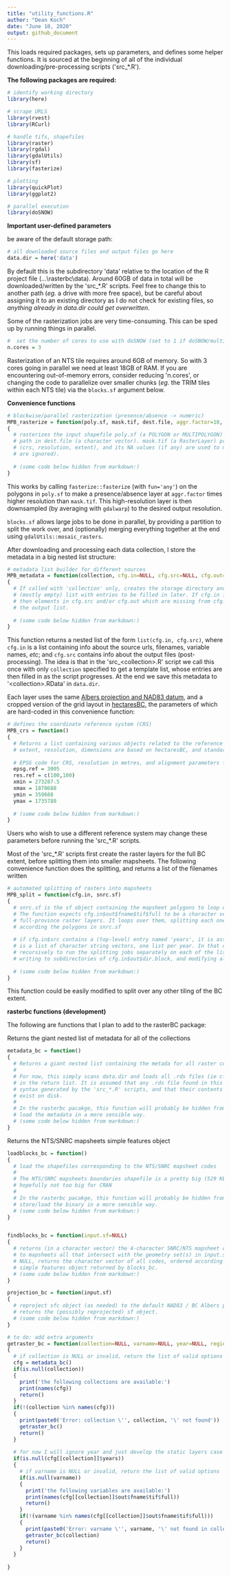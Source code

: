 ```yaml
---
title: "utility_functions.R"
author: "Dean Koch"
date: "June 10, 2020"
output: github_document
---
```



This loads required packages, sets up parameters, and defines some helper functions. It is sourced at
the beginning of all of the individual downloading/pre-processing scripts ('src_*.R').

**The following packages are required:**



```r
# identify working directory
library(here)

# scrape URLS
library(rvest)
library(RCurl)

# handle tifs, shapefiles
library(raster)
library(rgdal)
library(gdalUtils)
library(sf)
library(fasterize)

# plotting 
library(quickPlot)
library(ggplot2)

# parallel execution
library(doSNOW)
```

**Important user-defined parameters**

be aware of the default storage path:


```r
# all downloaded source files and output files go here
data.dir = here('data')
```

By default this is the subdirectory 'data' relative to the location of the R project file (...\\rasterbc\\data). 
Around 60GB of data in total will be downloaded/written by the 'src_\*.R' scripts. Feel free to change this to another 
path (*eg.* a drive with more free space), but be careful about assigning it to an existing directory 
as I do not check for existing files, so *anything already in data.dir could get overwritten*.

Some of the rasterization jobs are very time-consuming. This can be sped up by running things in parallel. 


```r
#  set the number of cores to use with doSNOW (set to 1 if doSNOW/multicore not available)
n.cores = 3
```

Rasterization of an NTS tile requires around 6GB of memory. So with 3 cores going in parallel we need at least 18GB of RAM. 
If you are encountering out-of-memory errors, consider reducing 'n.cores', or changing the code to parallelize over 
smaller chunks (*eg.* the TRIM tiles within each NTS tile) via the `blocks.sf` argument below.

**Convenience functions**


```r
# blockwise/parallel rasterization (presence/absence -> numeric) 
MPB_rasterize = function(poly.sf, mask.tif, dest.file, aggr.factor=10, blocks.sf=NULL, n.cores=1) 
{
  # rasterizes the input shapefile poly.sf (a POLYGON or MULTIPOLYGON) as GeoTiff written to 
  # path in dest.file (a character vector). mask.tif (a RasterLayer) provides the ouput geometry  
  # (crs, resolution, extent), and its NA values (if any) are used to mask the output (non-NA
  # are ignored).
  
  # (some code below hidden from markdown:)
}
```

This works by calling `fasterize::fasterize` (with `fun='any'`) on the polygons in `poly.sf` to make a presence/absence 
layer at `aggr.factor` times higher resolution than `mask.tif`. This high-resolution layer is then downsampled (by averaging 
with `gdalwarp`) to the desired output resolution. 

`blocks.sf` allows large jobs to be done in parallel, by providing 
a partition to split the work over, and (optionally) merging everything together at the end using `gdalUtils::mosaic_rasters`. 

After downloading and processing each data collection, I store the metadata in a big nested list structure:


```r
# metadata list builder for different sources
MPB_metadata = function(collection, cfg.in=NULL, cfg.src=NULL, cfg.out=NULL)
{
  # If called with 'collection' only, creates the storage directory and returns a 
  # (mostly empty) list with entries to be filled in later. If cfg.in is specified, 
  # then elements in cfg.src and/or cfg.out which are missing from cfg.in are added to 
  # the output list. 
  
  # (some code below hidden from markdown:)
}
```

This function returns a nested list of the form `list(cfg.in, cfg.src)`, where `cfg.in` is a list containing info about the source
urls, filenames, variable names, *etc*; and `cfg.src` contains info about the output files (post-processing). The idea is that
in the 'src_\<collection\>.R' script we call this once with only `collection` specified to get a template list, whose entries are then 
filled in as the script progresses. At the end we save this metadata to '\<collection\>.RData' in `data.dir`.

Each layer uses the same 
<a href="https://spatialreference.org/ref/epsg/nad83-bc-albers/" target="_blank">Albers projection and NAD83 datum</a>, 
and a cropped version of the grid layout in
<a href="http://hectaresBC.org" target="_blank">hectaresBC</a>,
the parameters of which are hard-coded in this convenience function:


```r
# defines the coordinate reference system (CRS)
MPB_crs = function()
{
  # Returns a list containing various objects related to the reference system.
  # extent, resolution, dimensions are based on hectaresBC, and standard projection/datum for BC
  
  # EPSG code for CRS, resolution in metres, and alignment parameters for grid
  epsg.ref = 3005
  res.ref = c(100,100)
  xmin = 273287.5
  xmax = 1870688
  ymin = 359688
  ymax = 1735788
  
  # (some code below hidden from markdown:)
}
```

Users who wish to use a different reference system may change these parameters before running the 'src_\*.R' scripts.

Most of the 'src_\*.R' scripts first create the raster layers for the full BC extent, before splitting them into smaller mapsheets.
The following convenience function does the splitting, and returns a list of the filenames written


```r
# automated splitting of rasters into mapsheets
MPB_split = function(cfg.in, snrc.sf) 
{
  # snrc.sf is the sf object containing the mapsheet polygons to loop over
  # The function expects cfg.in$out$fname$tif$full to be a character vector of paths to 
  # full-province raster layers. It loops over them, splitting each one (ie crop -> mask) 
  # according the polygons in snrc.sf
  
  # if cfg.in$src contains a (top-level) entry named 'years', it is assumed that cfg.in$out$fname$tif$full 
  # is a list of character string vectors, one list per year. In that case, MPB_split calls itself
  # recursively to run the splitting jobs separately on each of the lists in cfg.in$out$fname$tif$full,
  # writing to subdirectories of cfg.in$out$dir.block, and modifying all names appropriately.
  
  # (some code below hidden from markdown:)
}
```

This function could be easily modified to split over any other tiling of the BC extent.

**rasterbc functions (development)**

The following are functions that I plan to add to the rasterBC package:

Returns the giant nested list of metadata for all of the collections


```r
metadata_bc = function()
{
  # Returns a giant nested list containing the metada for all raster collections. 
  # 
  # For now, this simply scans data.dir and loads all .rds files (ie cfg lists) as entries
  # in the return list. It is assumed that any .rds file found in this directory is of the
  # syntax generated by the 'src_*.R' scripts, and that their contents point to files that
  # exist on disk.
  #
  # In the rasterbc pacakge, this function will probably be hidden from the user and will
  # load the metadata in a more sensible way.
  # (some code below hidden from markdown:)
}
```

Returns the NTS/SNRC mapsheets simple features object  


```r
loadblocks_bc = function()
{
  # load the shapefiles corresponding to the NTS/SNRC mapsheet codes
  # 
  # The NTS/SNRC mapsheets boundaries shapefile is a pretty big (529 KB) binary - 
  # hopefully not too big for CRAN
  #
  # In the rasterbc pacakge, this function will probably be hidden from the user and will
  # store/load the binary in a more sensible way.
  # (some code below hidden from markdown:)
}


findblocks_bc = function(input.sf=NULL)
{
  # returns (in a character vector) the 4-character SNRC/NTS mapsheet codes corresponding
  # to mapsheets all that intersect with the geometry set(s) in input.sf. If input.sf is 
  # NULL, returns the character vector of all codes, ordered according to the rows of the 
  # simple features object returned by blocks_bc.
  # (some code below hidden from markdown:)
}

projection_bc = function(input.sf)
{
  # reproject sfc object (as needed) to the default NAD83 / BC Albers projection 
  # returns the (possibly reprojected) sf object.
  # (some code below hidden from markdown:)
}

# to do: add extra arguments
getraster_bc = function(collection=NULL, varname=NULL, year=NULL, region=NULL)
{
  # if collection is NULL or invalid, return the list of valid options
  cfg = metadata_bc()
  if(is.null(collection))
  {
    print('the following collections are available:') 
    print(names(cfg))
    return()
  }
  if(!(collection %in% names(cfg)))
  {
    print(paste0('Error: collection \'', collection, '\' not found')) 
    getraster_bc()
    return()
  }
  
  # for now I will ignore year and just develop the static layers case (dem, bgcz, borders)
  if(is.null(cfg[[collection]]$years))
  {
    # if varname is NULL or invalid, return the list of valid options
    if(is.null(varname))
    {
      print('the following variables are available:') 
      print(names(cfg[[collection]]$out$fname$tif$full))
      return()
    }
    if(!(varname %in% names(cfg[[collection]]$out$fname$tif$full)))
    {
      print(paste0('Error: varname \'', varname, '\' not found in collection \'', collection, '\'')) 
      getraster_bc(collection)
      return()
    }
  }
  
}
```


